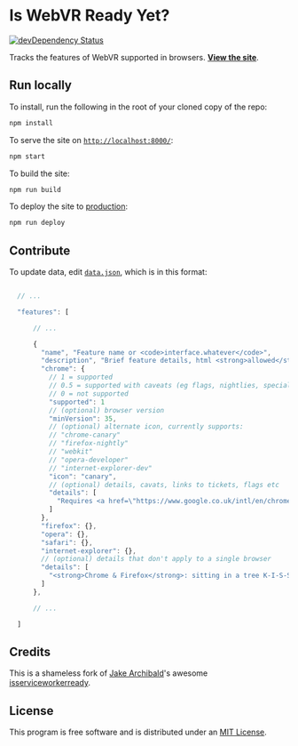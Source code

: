 # Is WebVR Ready Yet?

[![devDependency Status](https://david-dm.org/mozvr/iswebvrready/dev-status.svg)](https://david-dm.org/mozvr/iswebvrready#info=devDependencies)

Tracks the features of WebVR supported in browsers.
__[View the site](http://iswebvrready.org/)__.


## Run locally

To install, run the following in the root of your cloned copy of the repo:

```sh
npm install
```

To serve the site on [`http://localhost:8000/`](http://localhost:8000/):

```sh
npm start
```

To build the site:

```sh
npm run build
```

To deploy the site to [production](http://iswebvrready.org/):

```sh
npm run deploy
```


## Contribute

To update data, edit [`data.json`](src/data.json), which is in this format:

```js

  // ...

  "features": [

      // ...

      {
        "name", "Feature name or <code>interface.whatever</code>",
        "description", "Brief feature details, html <strong>allowed</strong>",
        "chrome": {
          // 1 = supported
          // 0.5 = supported with caveats (eg flags, nightlies, special builds)
          // 0 = not supported
          "supported": 1
          // (optional) browser version
          "minVersion": 35,
          // (optional) alternate icon, currently supports:
          // "chrome-canary"
          // "firefox-nightly"
          // "webkit"
          // "opera-developer"
          // "internet-explorer-dev"
          "icon": "canary",
          // (optional) details, cavats, links to tickets, flags etc
          "details": [
            "Requires <a href=\"https://www.google.co.uk/intl/en/chrome/browser/canary.html\">Chrome Canary</a>"
          ]
        },
        "firefox": {},
        "opera": {},
        "safari": {},
        "internet-explorer": {},
        // (optional) details that don't apply to a single browser
        "details": [
          "<strong>Chrome & Firefox</strong>: sitting in a tree K-I-S-S-I-N-G"
        ]
      },

      // ...

  ]
```


## Credits

This is a shameless fork of [Jake Archibald](https://github.com/jakearchibald/)'s awesome [isserviceworkerready](https://github.com/jakearchibald/isserviceworkerready).


## License

This program is free software and is distributed under an [MIT License](LICENSE).
